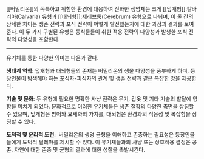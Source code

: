 
[[버밀리온]]의 독특하고 위험한 환경에 대응하여 진화한 생명체는 크게 [[덮개형]]:칼바리아(Calvaria) 유형과 [[대뇌형]]:세레브룸(Cerebrum) 유형으로 나뉘며, 이 둘 간의 상세한 차이는 생존 전략과 포식 전략이 어떻게 발전했는지에 대한 과정과 결과를 보여준다. 이 두 가지 구별된 유형은 동식물들이 취한 적응 전략의 다양성과 발생한 포식 전략의 다양성을 포함한다.

---
유기체를 통한 다양한 의미는 다음과 같다.

**생태계 역학**: 덮개형과 대뇌형들의 존재는 버밀리온의 생물 다양성을 풍부하게 하며, 등장인물이 탐색해야 하는 포식자-피식자의 관계 및 생존 전략과 같은 복잡한 망을 제공한다.

**기술 및 문화**: 두 유형에 필요한 명확한 사냥 전략은 무기, 갑옷 및 기타 기술의 발달에 영향을 미치게 되었다. 문화적으로 이러한 유기체들은 생존 철학의 다양한 측면을 상징할 수 있으며, 덮개형은 방어와 요새화의 가치를, 대뇌형은 환경과의 적응성 및 복잡함을 상징할 수 있다..

**도덕적 및 윤리적 도전**:  버밀리온의 생명 균형을 이해하고 존중하는 필요성은 등장인물들에게 도덕적 딜레마를 제시할 수 있다. 이 유기체들과의 사냥 또는 상호작용 결정은 공존, 자연에 대한 존중 및 균형의 결과에 대한 성찰을 촉발시킨다.